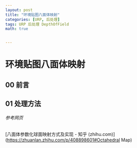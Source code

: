 ```yaml
---
layout: post
title: "环境贴图八面体映射"
categories: [URP, 后处理]
tags: URP 后处理 DepthOfField
math: true


---
```


# 环境贴图八面体映射

## 00 前言

## 01 处理方法

###### 参考网页

[八面体参数化球面映射方式及实现 - 知乎 (zhihu.com)](https://zhuanlan.zhihu.com/p/408898601#Octahedral Map)
